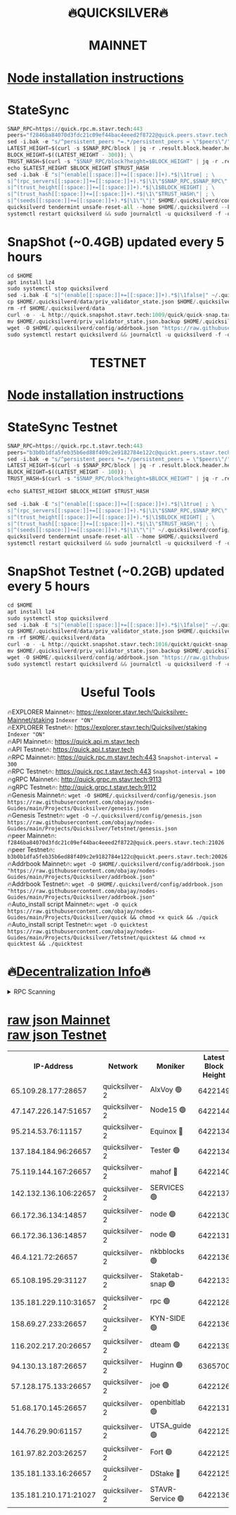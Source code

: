 <h1 align="center"> 🔥QUICKSILVER🔥</h1>

<h1 align="center"> MAINNET</h1>

[Node installation instructions](https://github.com/obajay/nodes-Guides/tree/main/Projects/Quicksilver)
=

# StateSync
```python
SNAP_RPC=https://quick.rpc.m.stavr.tech:443
peers="f2846ba84070d3fdc21c09ef44bac4eeed2f8722@quick.peers.stavr.tech:21026"
sed -i.bak -e "s/^persistent_peers *=.*/persistent_peers = \"$peers\"/" $HOME/.quicksilverd/config/config.toml
LATEST_HEIGHT=$(curl -s $SNAP_RPC/block | jq -r .result.block.header.height); \
BLOCK_HEIGHT=$((LATEST_HEIGHT - 300)); \
TRUST_HASH=$(curl -s "$SNAP_RPC/block?height=$BLOCK_HEIGHT" | jq -r .result.block_id.hash)
echo $LATEST_HEIGHT $BLOCK_HEIGHT $TRUST_HASH
sed -i.bak -E "s|^(enable[[:space:]]+=[[:space:]]+).*$|\1true| ; \
s|^(rpc_servers[[:space:]]+=[[:space:]]+).*$|\1\"$SNAP_RPC,$SNAP_RPC\"| ; \
s|^(trust_height[[:space:]]+=[[:space:]]+).*$|\1$BLOCK_HEIGHT| ; \
s|^(trust_hash[[:space:]]+=[[:space:]]+).*$|\1\"$TRUST_HASH\"| ; \
s|^(seeds[[:space:]]+=[[:space:]]+).*$|\1\"\"|" $HOME/.quicksilverd/config/config.toml
quicksilverd tendermint unsafe-reset-all --home $HOME/.quicksilverd --keep-addr-book
systemctl restart quicksilverd && sudo journalctl -u quicksilverd -f -o cat
```

# SnapShot (~0.4GB) updated every 5 hours
```python
cd $HOME
apt install lz4
sudo systemctl stop quicksilverd
sed -i.bak -E "s|^(enable[[:space:]]+=[[:space:]]+).*$|\1false|" ~/.quicksilverd/config/config.toml
cp $HOME/.quicksilverd/data/priv_validator_state.json $HOME/.quicksilverd/priv_validator_state.json.backup
rm -rf $HOME/.quicksilverd/data
curl -o - -L http://quick.snapshot.stavr.tech:1009/quick/quick-snap.tar.lz4 | lz4 -c -d - | tar -x -C $HOME/.quicksilverd --strip-components 2
mv $HOME/.quicksilverd/priv_validator_state.json.backup $HOME/.quicksilverd/data/priv_validator_state.json
wget -O $HOME/.quicksilverd/config/addrbook.json "https://raw.githubusercontent.com/obajay/nodes-Guides/main/Projects/Quicksilver/addrbook.json"
sudo systemctl restart quicksilverd && journalctl -u quicksilverd -f -o cat
```

<h1 align="center"> TESTNET</h1>

[Node installation instructions](https://github.com/obajay/nodes-Guides/tree/main/Projects/Quicksilver/Tetstnet)
=

# StateSync Testnet
```python
SNAP_RPC=https://quick.rpc.t.stavr.tech:443
peers="b3b0b1dfa5feb35b6ed88f409c2e9182784e122c@quickt.peers.stavr.tech:20026"
sed -i.bak -e "s/^persistent_peers *=.*/persistent_peers = \"$peers\"/" $HOME/.quicksilverd/config/config.toml
LATEST_HEIGHT=$(curl -s $SNAP_RPC/block | jq -r .result.block.header.height); \
BLOCK_HEIGHT=$((LATEST_HEIGHT - 100)); \
TRUST_HASH=$(curl -s "$SNAP_RPC/block?height=$BLOCK_HEIGHT" | jq -r .result.block_id.hash)

echo $LATEST_HEIGHT $BLOCK_HEIGHT $TRUST_HASH

sed -i.bak -E "s|^(enable[[:space:]]+=[[:space:]]+).*$|\1true| ; \
s|^(rpc_servers[[:space:]]+=[[:space:]]+).*$|\1\"$SNAP_RPC,$SNAP_RPC\"| ; \
s|^(trust_height[[:space:]]+=[[:space:]]+).*$|\1$BLOCK_HEIGHT| ; \
s|^(trust_hash[[:space:]]+=[[:space:]]+).*$|\1\"$TRUST_HASH\"| ; \
s|^(seeds[[:space:]]+=[[:space:]]+).*$|\1\"\"|" ~/.quicksilverd/config/config.toml
quicksilverd tendermint unsafe-reset-all --home $HOME/.quicksilverd
systemctl restart quicksilverd && sudo journalctl -u quicksilverd -f -o cat

```

# SnapShot Testnet (~0.2GB) updated every 5 hours
```python
cd $HOME
apt install lz4
sudo systemctl stop quicksilverd
sed -i.bak -E "s|^(enable[[:space:]]+=[[:space:]]+).*$|\1false|" ~/.quicksilverd/config/config.toml
cp $HOME/.quicksilverd/data/priv_validator_state.json $HOME/.quicksilverd/priv_validator_state.json.backup
rm -rf $HOME/.quicksilverd/data
curl -o - -L http://quickt.snapshot.stavr.tech:1016/quickt/quickt-snap.tar.lz4 | lz4 -c -d - | tar -x -C $HOME/.quicksilverd --strip-components 2
mv $HOME/.quicksilverd/priv_validator_state.json.backup $HOME/.quicksilverd/data/priv_validator_state.json
wget -O $HOME/.quicksilverd/config/addrbook.json "https://raw.githubusercontent.com/obajay/nodes-Guides/main/Projects/Quicksilver/Tetstnet/addrbook.json"
sudo systemctl restart quicksilverd && journalctl -u quicksilverd -f -o cat
```
 <h1 align="center"> Useful Tools</h1>

🔥EXPLORER Mainnet🔥:        https://explorer.stavr.tech/Quicksilver-Mainnet/staking    `Indexer "ON"` \
🔥EXPLORER Testnet🔥:        https://explorer.stavr.tech/Quicksilver/staking	        `Indexer "ON"` \
🔥API Mainnet🔥: 			 https://quick.api.m.stavr.tech \
🔥API Testnet🔥: 			 https://quick.api.t.stavr.tech \
🔥RPC Mainnet🔥:             https://quick.rpc.m.stavr.tech:443              `Snapshot-interval = 300` \
🔥RPC Testnet🔥:             https://quick.rpc.t.stavr.tech:443              `Snapshot-interval = 100` \
🔥gRPC Mainnet🔥:                    http://quick.grpc.m.stavr.tech:9113 \
🔥gRPC Testnet🔥:                    http://quick.grpc.t.stavr.tech:9112 \
🔥Genesis Mainnet🔥: `wget -O $HOME/.quicksilverd/config/genesis.json https://raw.githubusercontent.com/obajay/nodes-Guides/main/Projects/Quicksilver/genesis.json` \
🔥Genesis Testnet🔥: `wget -O ~/.quicksilverd/config/genesis.json https://raw.githubusercontent.com/obajay/nodes-Guides/main/Projects/Quicksilver/Tetstnet/genesis.json` \
🔥peer Mainnet🔥:					 `f2846ba84070d3fdc21c09ef44bac4eeed2f8722@quick.peers.stavr.tech:21026` \
🔥peer Testnet🔥:					 `b3b0b1dfa5feb35b6ed88f409c2e9182784e122c@quickt.peers.stavr.tech:20026` \
🔥Addrbook Mainnet🔥:    ```wget -O $HOME/.quicksilverd/config/addrbook.json "https://raw.githubusercontent.com/obajay/nodes-Guides/main/Projects/Quicksilver/addrbook.json"``` \
🔥Addrbook Testnet🔥:    ```wget -O $HOME/.quicksilverd/config/addrbook.json "https://raw.githubusercontent.com/obajay/nodes-Guides/main/Projects/Quicksilver/addrbook.json"``` \
🔥Auto_install script Mainnet🔥: ```wget -O quick https://raw.githubusercontent.com/obajay/nodes-Guides/main/Projects/Quicksilver/quick && chmod +x quick && ./quick``` \
🔥Auto_install script Testnet🔥: ```wget -O quicktest https://raw.githubusercontent.com/obajay/nodes-Guides/main/Projects/Quicksilver/Tetstnet/quicktest && chmod +x quicktest && ./quicktest```

🔥[Decentralization Info](https://github.com/obajay/StateSync-snapshots/tree/main/Projects/Quicksilver/Decentralization)🔥
=

<details>
<summary>RPC Scanning</summary>

<h2 align="center"> We scan nodes in real time every 4 hours. And we provide the final result of RPC endpoints.
We cannot influence the operation of these nodes in any way. </h2>


```python
If Voting Power is higher than 0 --> then the Node is a validator of the network and may be subject to attack and be a potential threat to the chain.
```
```python
We marked such validators with a red symbol
```

</details>

[raw json Mainnet](https://rpc-check.quickm.stavr.tech/quickm/rpc-quickm-result.json) \
[raw json Testnet](https://github.com/obajay/StateSync-snapshots/tree/main/Projects/Quicksilver/Rpc-Check-Testnet)
=


<table><tr><th>IP-Address</th><th>Network</th><th>Moniker</th><th>Latest Block Height</th><th>Earliest Block Height</th><th>Catching Up</th><th>Tx Index</th><th>Voting Power</th><th>Scan Time</th></tr><tr><td>65.109.28.177:28657</td><td>quicksilver-2</td><td>AlxVoy 🟢</td><td>6422149</td><td>3562001</td><td>False</td><td>off</td><td>0</td><td>2024-03-16T13:42:12.340531562UTC</td></tr><tr><td>47.147.226.147:51657</td><td>quicksilver-2</td><td>Node15 🟢</td><td>6422144</td><td>5151648</td><td>False</td><td>off</td><td>0</td><td>2024-03-16T13:41:39.195145300UTC</td></tr><tr><td>95.214.53.76:11157</td><td>quicksilver-2</td><td>Equinox 🔴</td><td>6422134</td><td>5322496</td><td>False</td><td>on</td><td>215790</td><td>2024-03-16T13:40:41.337838809UTC</td></tr><tr><td>137.184.184.96:26657</td><td>quicksilver-2</td><td>Tester 🟢</td><td>6422134</td><td>5550692</td><td>False</td><td>off</td><td>0</td><td>2024-03-16T13:40:42.182177217UTC</td></tr><tr><td>75.119.144.167:26657</td><td>quicksilver-2</td><td>mahof 🔴</td><td>6422140</td><td>5654794</td><td>False</td><td>on</td><td>287749</td><td>2024-03-16T13:41:21.654566803UTC</td></tr><tr><td>142.132.136.106:22657</td><td>quicksilver-2</td><td>SERVICES 🟢</td><td>6422137</td><td>5920001</td><td>False</td><td>on</td><td>0</td><td>2024-03-16T13:41:00.142242069UTC</td></tr><tr><td>66.172.36.134:14857</td><td>quicksilver-2</td><td>node 🟢</td><td>6422130</td><td>5950756</td><td>False</td><td>on</td><td>0</td><td>2024-03-16T13:40:19.141999037UTC</td></tr><tr><td>66.172.36.136:14857</td><td>quicksilver-2</td><td>node 🟢</td><td>6422131</td><td>5950756</td><td>False</td><td>on</td><td>0</td><td>2024-03-16T13:40:21.966376471UTC</td></tr><tr><td>46.4.121.72:26657</td><td>quicksilver-2</td><td>nkbblocks 🟢</td><td>6422136</td><td>6056301</td><td>False</td><td>on</td><td>0</td><td>2024-03-16T13:40:50.681453113UTC</td></tr><tr><td>65.108.195.29:31127</td><td>quicksilver-2</td><td>Staketab-snap 🟢</td><td>6422133</td><td>6075001</td><td>False</td><td>off</td><td>0</td><td>2024-03-16T13:40:34.916380965UTC</td></tr><tr><td>135.181.229.110:31657</td><td>quicksilver-2</td><td>rpc 🟢</td><td>6422128</td><td>6133480</td><td>False</td><td>on</td><td>0</td><td>2024-03-16T13:40:05.774429671UTC</td></tr><tr><td>158.69.27.233:26657</td><td>quicksilver-2</td><td>KYN-SIDE 🟢</td><td>6422136</td><td>6159001</td><td>False</td><td>on</td><td>0</td><td>2024-03-16T13:40:55.426109244UTC</td></tr><tr><td>116.202.217.20:26657</td><td>quicksilver-2</td><td>dteam 🟢</td><td>6422139</td><td>6169501</td><td>False</td><td>on</td><td>0</td><td>2024-03-16T13:41:10.757839109UTC</td></tr><tr><td>94.130.13.187:26657</td><td>quicksilver-2</td><td>Huginn 🟢</td><td>6365700</td><td>6231630</td><td>False</td><td>on</td><td>0</td><td>2024-03-16T13:41:00.359177692UTC</td></tr><tr><td>57.128.175.133:26657</td><td>quicksilver-2</td><td>joe 🟢</td><td>6422126</td><td>6246344</td><td>False</td><td>on</td><td>0</td><td>2024-03-16T13:39:52.694141558UTC</td></tr><tr><td>51.68.170.145:26657</td><td>quicksilver-2</td><td>openbitlab 🟢</td><td>6422131</td><td>6309483</td><td>False</td><td>on</td><td>0</td><td>2024-03-16T13:40:26.370299712UTC</td></tr><tr><td>144.76.29.90:61157</td><td>quicksilver-2</td><td>UTSA_guide 🟢</td><td>6422125</td><td>6316825</td><td>False</td><td>on</td><td>0</td><td>2024-03-16T13:39:50.382617992UTC</td></tr><tr><td>161.97.82.203:26257</td><td>quicksilver-2</td><td>Fort 🟢</td><td>6422125</td><td>6365727</td><td>False</td><td>on</td><td>0</td><td>2024-03-16T13:39:45.354260987UTC</td></tr><tr><td>135.181.133.16:26657</td><td>quicksilver-2</td><td>DStake 🔴</td><td>6422125</td><td>6378597</td><td>False</td><td>on</td><td>79272</td><td>2024-03-16T13:39:49.863099401UTC</td></tr><tr><td>135.181.210.171:21027</td><td>quicksilver-2</td><td>STAVR-Service 🟢</td><td>6422136</td><td>6420501</td><td>False</td><td>on</td><td>0</td><td>2024-03-16T13:40:55.851856626UTC</td></tr></table>
